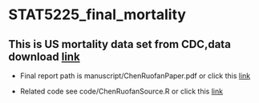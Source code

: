 # STAT5225_final_mortality
## This is US mortality data set from CDC,data download [link](https://ftp.cdc.gov/pub/Health_Statistics/NCHS/Datasets/DVS/mortality/mort2019us.zip)
* Final report path is manuscript/ChenRuofanPaper.pdf or click this [link](https://github.com/RuofanChen/US_Mortality_Analysis/blob/main/manuscript/ChenRuofanPaper.pdf) 

* Related code see code/ChenRuofanSource.R or click this [link](https://github.com/RuofanChen/US_Mortality_Analysis/blob/main/code/ChenRuofanSource.R)
